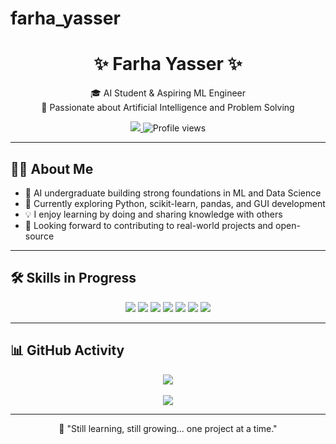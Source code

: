 # farha_yasser


<h1 align="center">✨ Farha Yasser ✨</h1>

<p align="center">
  🎓 AI Student & Aspiring ML Engineer<br>
  🤖 Passionate about Artificial Intelligence and Problem Solving
</p>

<p align="center">
  <a href="https://www.linkedin.com/in/farha-yasser-003132324" target="_blank">
    <img src="https://img.shields.io/badge/LinkedIn-View_Profile-blue?logo=linkedin&style=for-the-badge" />
  </a>
  <img src="https://komarev.com/ghpvc/?username=farha_yasser&style=for-the-badge" alt="Profile views"/>
</p>

---

## 👩‍💻 About Me

- 🧠 AI undergraduate building strong foundations in ML and Data Science
- 🌱 Currently exploring Python, scikit-learn, pandas, and GUI development
- 💡 I enjoy learning by doing and sharing knowledge with others
- 🔭 Looking forward to contributing to real-world projects and open-source

---

## 🛠️ Skills in Progress

<p align="center">
  <img src="https://img.shields.io/badge/Python-3776AB?style=for-the-badge&logo=python&logoColor=white" />
  <img src="https://img.shields.io/badge/scikit--learn-F7931E?style=for-the-badge&logo=scikit-learn&logoColor=white" />
  <img src="https://img.shields.io/badge/pandas-150458?style=for-the-badge&logo=pandas&logoColor=white" />
  <img src="https://img.shields.io/badge/Tkinter-FFCA28?style=for-the-badge&logo=python&logoColor=black" />
  <img src="https://img.shields.io/badge/Jupyter-F37626?style=for-the-badge&logo=jupyter&logoColor=white" />
  <img src="https://img.shields.io/badge/Git-F05032?style=for-the-badge&logo=git&logoColor=white" />
  <img src="https://img.shields.io/badge/GitHub-181717?style=for-the-badge&logo=github&logoColor=white" />
</p>

---

## 📊 GitHub Activity

<p align="center">
  <img src="https://github-readme-stats.vercel.app/api?username=farha_yasser&show_icons=true&theme=gruvbox" />
  <br><br>
  <img src="https://github-readme-streak-stats.herokuapp.com/?user=farha_yasser&theme=gruvbox" />
</p>

---

<p align="center">
  🧩 "Still learning, still growing... one project at a time."
</p>
